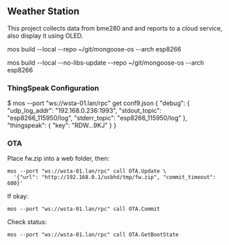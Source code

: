 ## Weather Station

This project collects data from bme280 and and reports to a cloud service,
also display it using OLED.


  mos build --local --repo ~/git/mongoose-os --arch esp8266

  mos build --local --no-libs-update --repo ~/git/mongoose-os --arch esp8266


### ThingSpeak Configuration

$ mos --port "ws://wsta-01.lan/rpc" get conf9.json
{
  "debug": {
    "udp_log_addr": "192.168.0.236:1993",
    "stdout_topic": "esp8266_115950/log",
    "stderr_topic": "esp8266_115950/log"
  },
  "thingspeak": {
    "key": "RDW...9KJ"
  }
}


### OTA

Place fw.zip into a web folder, then:

	mos --port "ws://wsta-01.lan/rpc" call OTA.Update \
	  '{"url": "http://192.168.0.1/usbhd/tmp/fw.zip", "commit_timeout": 600}'

If okay:

	mos --port "ws://wsta-01.lan/rpc" call OTA.Commit

Check status:

	mos --port "ws://wsta-01.lan/rpc" call OTA.GetBootState
